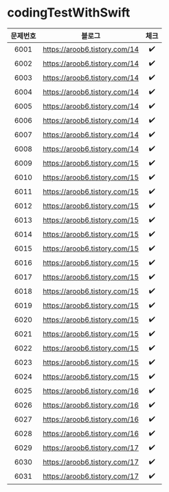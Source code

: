 # codingTestWithSwift
|문제번호|블로그|체크|
|:---:|:---:|:---:|
|6001|https://aroob6.tistory.com/14|✔️|
|6002|https://aroob6.tistory.com/14|✔️|
|6003|https://aroob6.tistory.com/14|✔️|
|6004|https://aroob6.tistory.com/14|✔️|
|6005|https://aroob6.tistory.com/14|✔️|
|6006|https://aroob6.tistory.com/14|✔️|
|6007|https://aroob6.tistory.com/14|✔️|
|6008|https://aroob6.tistory.com/14|✔️|
|6009|https://aroob6.tistory.com/15|✔️|
|6010|https://aroob6.tistory.com/15|✔️|
|6011|https://aroob6.tistory.com/15|✔️|
|6012|https://aroob6.tistory.com/15|✔️|
|6013|https://aroob6.tistory.com/15|✔️|
|6014|https://aroob6.tistory.com/15|✔️|
|6015|https://aroob6.tistory.com/15|✔️|
|6016|https://aroob6.tistory.com/15|✔️|
|6017|https://aroob6.tistory.com/15|✔️|
|6018|https://aroob6.tistory.com/15|✔️|
|6019|https://aroob6.tistory.com/15|✔️|
|6020|https://aroob6.tistory.com/15|✔️|
|6021|https://aroob6.tistory.com/15|✔️|
|6022|https://aroob6.tistory.com/15|✔️|
|6023|https://aroob6.tistory.com/15|✔️|
|6024|https://aroob6.tistory.com/15|✔️|
|6025|https://aroob6.tistory.com/16|✔️|
|6026|https://aroob6.tistory.com/16|✔️|
|6027|https://aroob6.tistory.com/16|✔️|
|6028|https://aroob6.tistory.com/16|✔️|
|6029|https://aroob6.tistory.com/17|✔️|
|6030|https://aroob6.tistory.com/17|✔️|
|6031|https://aroob6.tistory.com/17|✔️|


